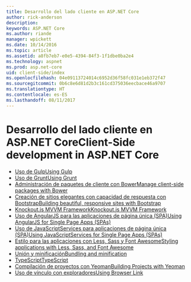 ```yaml
---
title: Desarrollo del lado cliente en ASP.NET Core
author: rick-anderson
description: 
keywords: ASP.NET Core
ms.author: riande
manager: wpickett
ms.date: 10/14/2016
ms.topic: article
ms.assetid: a8fb7eb7-e0e5-4394-84f3-1f1dbe0ba2e4
ms.technology: aspnet
ms.prod: asp.net-core
uid: client-side/index
ms.openlocfilehash: 04e09113724014c6952d36f58fc031e1eb372f47
ms.sourcegitcommit: 0b6c8e6d81d2b3c161cd375036eecbace46a9707
ms.translationtype: HT
ms.contentlocale: es-ES
ms.lasthandoff: 08/11/2017
---
```

# <a name="client-side-development-in-aspnet-core"></a><span data-ttu-id="d6ac0-103">Desarrollo del lado cliente en ASP.NET Core</span><span class="sxs-lookup"><span data-stu-id="d6ac0-103">Client-Side development in ASP.NET Core</span></span>

- [<span data-ttu-id="d6ac0-104">Uso de Gulp</span><span class="sxs-lookup"><span data-stu-id="d6ac0-104">Using Gulp</span></span>](using-gulp.md)
- [<span data-ttu-id="d6ac0-105">Uso de Grunt</span><span class="sxs-lookup"><span data-stu-id="d6ac0-105">Using Grunt</span></span>](using-grunt.md)
- [<span data-ttu-id="d6ac0-106">Administración de paquetes de cliente con Bower</span><span class="sxs-lookup"><span data-stu-id="d6ac0-106">Manage client-side packages with Bower</span></span>](bower.md)
- [<span data-ttu-id="d6ac0-107">Creación de sitios elegantes con capacidad de respuesta con Bootstrap</span><span class="sxs-lookup"><span data-stu-id="d6ac0-107">Building beautiful, responsive sites with Bootstrap</span></span>](bootstrap.md)
- [<span data-ttu-id="d6ac0-108">Knockout.js MVVM Framework</span><span class="sxs-lookup"><span data-stu-id="d6ac0-108">Knockout.js MVVM Framework</span></span>](knockout.md)
- [<span data-ttu-id="d6ac0-109">Uso de AngularJS para las aplicaciones de página única (SPA)</span><span class="sxs-lookup"><span data-stu-id="d6ac0-109">Using AngularJS for Single Page Apps (SPAs)</span></span>](angular.md)
- [<span data-ttu-id="d6ac0-110">Uso de JavaScriptServices para aplicaciones de página única (SPA)</span><span class="sxs-lookup"><span data-stu-id="d6ac0-110">Using JavaScriptServices for Single Page Apps (SPAs)</span></span>](spa-services.md)
- [<span data-ttu-id="d6ac0-111">Estilo para las aplicaciones con Less, Sass y Font Awesome</span><span class="sxs-lookup"><span data-stu-id="d6ac0-111">Styling applications with Less, Sass, and Font Awesome</span></span>](less-sass-fa.md)
- [<span data-ttu-id="d6ac0-112">Unión y minificación</span><span class="sxs-lookup"><span data-stu-id="d6ac0-112">Bundling and minification</span></span>](bundling-and-minification.md)
- [<span data-ttu-id="d6ac0-113">TypeScript</span><span class="sxs-lookup"><span data-stu-id="d6ac0-113">TypeScript</span></span>](https://www.typescriptlang.org/docs/handbook/asp-net-core.html)
- [<span data-ttu-id="d6ac0-114">Compilación de proyectos con Yeoman</span><span class="sxs-lookup"><span data-stu-id="d6ac0-114">Building Projects with Yeoman</span></span>](yeoman.md)
- [<span data-ttu-id="d6ac0-115">Uso de vínculo con exploradores</span><span class="sxs-lookup"><span data-stu-id="d6ac0-115">Using Browser Link</span></span>](using-browserlink.md)